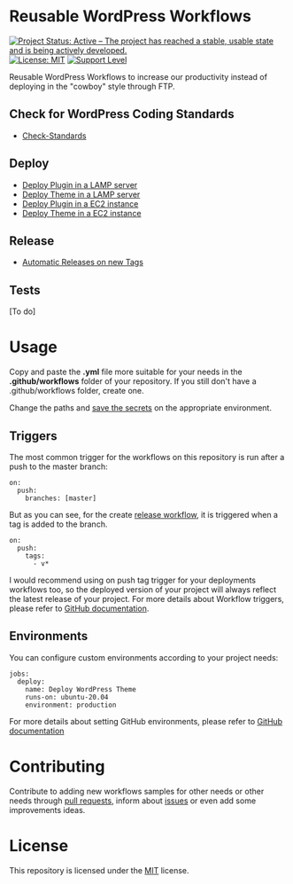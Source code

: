 # Reusable WordPress Workflows

[![Project Status: Active – The project has reached a stable, usable state and is being actively developed.](https://www.repostatus.org/badges/latest/active.svg)](https://www.repostatus.org/#active)
[![License: MIT](https://img.shields.io/badge/License-MIT-yellow.svg)](https://opensource.org/licenses/MIT)
[![Support Level](https://img.shields.io/badge/support-may_take_time-yellow.svg)](#support-level)

Reusable WordPress Workflows to increase our productivity instead of deploying in the "cowboy" style through FTP.

## Check for WordPress Coding Standards

- [Check-Standards](https://github.com/sarahcssiqueira/reusable-wordpress-workflows/tree/master/check-standards)

## Deploy

- [Deploy Plugin in a LAMP server](https://github.com/sarahcssiqueira/reusable-wordpress-workflows/blob/master/deploy/deploy-plugin.yml)
- [Deploy Theme in a LAMP server](https://github.com/sarahcssiqueira/reusable-wordpress-workflows/blob/master/deploy/deploy-theme.yml)
- [Deploy Plugin in a EC2 instance](https://github.com/sarahcssiqueira/reusable-wordpress-workflows/blob/master/deploy/deploy-plugin-aws.yml)
- [Deploy Theme in a EC2 instance](https://github.com/sarahcssiqueira/reusable-wordpress-workflows/blob/master/deploy/deploy-theme-aws.yml)

## Release

- [Automatic Releases on new Tags](https://github.com/sarahcssiqueira/reusable-wordpress-workflows/blob/master/release/create-release.yml)

## Tests

[To do]

# Usage

Copy and paste the **.yml** file more suitable for your needs in the **.github/workflows** folder of your repository. If you still don't have a .github/workflows folder, create one.

Change the paths and [save the secrets](https://docs.github.com/en/actions/security-guides/encrypted-secrets#creating-encrypted-secrets-for-a-repository) on the appropriate environment.

## Triggers

The most common trigger for the workflows on this repository is run after a push to the master branch:

```
on:
  push:
    branches: [master]
```

But as you can see, for the create [release workflow](https://github.com/sarahcssiqueira/reusable-wordpress-workflows/blob/master/release/create-release.yml), it is triggered when a tag is added to the branch.

```
on:
  push:
    tags:
      - v*
```

I would recommend using on push tag trigger for your deployments workflows too, so the deployed version of your project will always reflect the latest release of your project. For more details about Workflow triggers, please refer to [GitHub documentation](https://docs.github.com/en/actions/using-workflows/triggering-a-workflow#about-workflow-triggers).

## Environments

You can configure custom environments according to your project needs:

```
jobs:
  deploy:
    name: Deploy WordPress Theme
    runs-on: ubuntu-20.04
    environment: production
```

For more details about setting GitHub environments, please refer to [GitHub documentation](https://docs.github.com/en/actions/deployment/targeting-different-environments/using-environments-for-deployment#about-environments)

# Contributing

Contribute to adding new workflows samples for other needs or other needs through [pull requests](https://github.com/sarahcssiqueira/reusable-wordpress-workflows/pulls), inform about [issues](https://github.com/sarahcssiqueira/reusable-wordpress-workflows/issues) or even add some improvements ideas.

# License

This repository is licensed under the [MIT](https://opensource.org/license/mit/) license.
